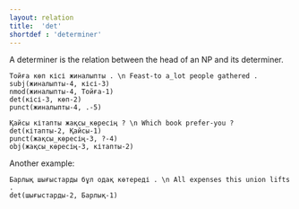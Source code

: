 ```yaml
---
layout: relation
title:  'det'
shortdef : 'determiner'
---
```


A determiner is the relation between the head of an NP and its determiner. 

~~~ sdparse
Тойға көп кісі жиналыпты . \n Feast-to a_lot people gathered .
subj(жиналыпты-4, кісі-3)
nmod(жиналыпты-4, Тойға-1)
det(кісі-3, көп-2)
punct(жиналыпты-4, .-5)
~~~

~~~ sdparse
Қайсы кітапты жақсы_көресің ? \n Which book prefer-you ?
det(кітапты-2, Қайсы-1)
punct(жақсы_көресің-3, ?-4)
obj(жақсы_көресің-3, кітапты-2)
~~~

Another example:

~~~ sdparse
Барлық шығыстарды бұл одақ көтереді . \n All expenses this union lifts .
det(шығыстарды-2, Барлық-1)
~~~
<!-- Interlanguage links updated Út zář 29 20:43:16 CEST 2020 -->

